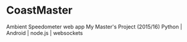 # CoastMaster

Ambient Speedometer web app
My Master's Project (2015/16)
Python | Android | node.js | websockets
